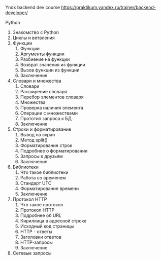 Yndx backend dev course
https://praktikum.yandex.ru/trainer/backend-developer/

Python
01. Знакомство с Python
02. Циклы и ветвления
03. Функции
	1. Функции
	2. Аргументы функции
	3. Разбиение на функции
	4. Возврат значения из функции
	5. Вызов функции из функции
	6. Заключение
04. Словари и множества
	1. Словари
	2. Расширение словаря
	3. Перебор элементов словаря
	4. Множества
	5. Проверка наличия элемента
	6. Операции с множествами
	7. Прототип запроса к БД
	8. Заключение
05. Строки и форматирование
	1. Вывод на экран
	2. Метод split()
	3. Форматирование строк
	4. Подробнее о форматировании
	5. Запросы к друзьям
	6. Заключение
06. Библиотеки
	1. Что такое библиотеки
	2. Работа со временем
	3. Стандарт UTC
	4. Форматирование времени
	5. Заключение
07. Протокол HTTP
	1. Что такое протокол
	2. Протокол HTTP
	3. Подробнее об URL
	4. Кириллица в адресной строке
	5. Исходный код страницы
	6. HTTP - ответы
	7. Заголовки ответов
	8. HTTP-запросы
	9. Заключение
08. Сетевые запросы















